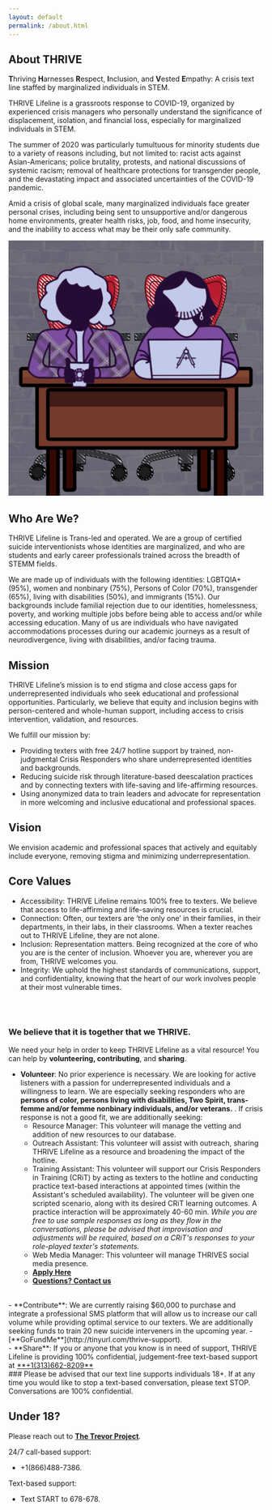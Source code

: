 ```yaml
---
layout: default
permalink: /about.html
---
```


## About THRIVE

**T**hriving **H**arnesses **R**espect, **I**nclusion, and **V**ested
**E**mpathy: A crisis text line staffed by marginalized individuals in STEM.

THRIVE Lifeline is a grassroots response to COVID-19, organized by experienced
crisis managers who personally understand the significance of displacement,
isolation, and financial loss, especially for marginalized individuals in STEM.

The summer of 2020 was particularly tumultuous for minority students due to 
a variety of reasons including, but not limited to: racist acts against Asian-Americans; 
police brutality, protests, and national discussions of systemic racism; removal 
of healthcare protections for transgender people, and the devastating impact and 
associated uncertainties of the COVID-19 pandemic.

Amid a crisis of global scale, many marginalized individuals face greater
personal crises, including being sent to unsupportive and/or dangerous home
environments, greater health risks, job, food, and home insecurity, and the
inability to access what may be their only safe community.

![Crisis_Responders](/images/pp_1_desk.png)

## Who Are We? 
THRIVE Lifeline is Trans-led and operated. We are a group of certified suicide interventionists 
whose identities are marginalized, and who are students and early career professionals 
trained across the breadth of STEMM fields. 

We are made up of individuals with the following identities: LGBTQIA+ (95%), women and 
nonbinary (75%), Persons of Color (70%), transgender (65%), living with disabilities (50%), 
and immigrants (15%). Our backgrounds include familial rejection due to our identities, 
homelessness, poverty, and working multiple jobs before being able to access and/or 
while accessing education. Many of us are individuals who have navigated accommodations 
processes during our academic journeys as a result of neurodivergence, living with disabilities, 
and/or facing trauma.

## Mission
THRIVE Lifeline’s mission is to end stigma and close access gaps for underrepresented 
individuals who seek educational and professional opportunities. Particularly, we 
believe that equity and inclusion begins with person-centered and whole-human support, 
including access to crisis intervention, validation, and resources. 

We fulfill our mission by:
- Providing texters with free 24/7 hotline support by trained, non-judgmental Crisis 
Responders who share underrepresented identities and backgrounds.
- Reducing suicide risk through literature-based deescalation practices and by connecting 
texters with life-saving and life-affirming resources.
- Using anonymized data to train leaders and advocate for representation in more welcoming 
and inclusive educational and professional spaces. 

## Vision
We envision academic and professional spaces that actively and equitably include everyone, 
removing stigma and minimizing underrepresentation.

## Core Values
- Accessibility: THRIVE Lifeline remains 100% free to texters. We believe that access to 
life-affirming and life-saving resources is crucial.
- Connection: Often, our texters are ‘the only one’ in their families, in their departments, 
in their labs, in their classrooms. When a texter reaches out to THRIVE Lifeline, they are not alone.
- Inclusion: Representation matters. Being recognized at the core of who you are is the center of 
inclusion. Whoever you are, wherever you are from, THRIVE welcomes you. 
- Integrity: We uphold the highest standards of communications, support, and confidentiality, 
knowing that the heart of our work involves people at their most vulnerable times.


<br/>
<br/>

### We believe that it is together that we THRIVE.


We need your help in order to keep THRIVE Lifeline as a vital resource!
You can help by **volunteering, contributing**, and **sharing**.

- **Volunteer**: No prior experience is necessary. We are looking for active
listeners with a passion for underrepresented individuals and a willingness to
learn.
We are especially seeking responders who are **persons of color, persons living with disabilities, Two Spirit, trans-femme and/or femme nonbinary individuals, and/or veterans.**
.
If crisis response is not a good fit, we are additionally seeking:
   - Resource Manager: This volunteer will manage the vetting and addition of
   new resources to our database.
   - Outreach Assistant: This volunteer will assist with outreach, sharing
   THRIVE Lifeline as a resource and broadening the impact of the hotline.
   - Training Assistant: This volunteer will support our Crisis Responders in
   Training (CRiT) by acting as texters to the hotline and conducting practice
   text-based interactions at appointed times (within the Assistant's scheduled
   availability).
   The volunteer will be given one scripted scenario, along with its desired
   CRiT learning outcomes. A practice interaction will be approximately 40-60 min.
   *While you are free to use sample responses as long as they flow in the
   conversations, please be advised that improvisation and adjustments will be
   required, based on a CRiT's responses to your role-played texter's statements.*
   - Web Media Manager: This volunteer will manage THRIVES social media presence.
   - [**Apply Here**](https://form.jotform.com/201655418668059)
   - [**Questions? Contact us**](mailto:info@thrivelifeline.org)
<br/>
- **Contribute**: We are currently raising $60,000 to purchase and integrate a
professional SMS platform that will allow us to increase our call volume while
providing optimal service to our texters.
We are additionally seeking funds to train 20 new suicide interveners in the
upcoming year.
   - [**GoFundMe**](http://tinyurl.com/thrive-support).
<br/>
- **Share**: If you or anyone that you know is in need of support, THRIVE
Lifeline is providing 100% confidential, judgement-free text-based support at
<a href="tel:+13136628209">**+1(313)662-8209**</a>

<br/>
### Please be advised that our text line supports individuals 18+.
If at any time you would like to stop a text-based conversation, please text STOP.
Conversations are 100% confidential.

## Under 18?
Please reach out to [**The Trevor Project**](https://www.thetrevorproject.org/).

24/7 call-based support:
- +1(866)488-7386.

Text-based support:
- Text START to 678-678.
